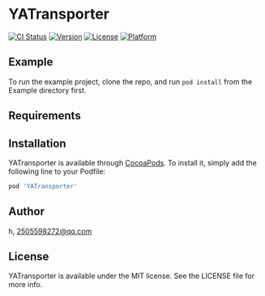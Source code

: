# YATransporter

[![CI Status](https://img.shields.io/travis/h/YATransporter.svg?style=flat)](https://travis-ci.org/h/YATransporter)
[![Version](https://img.shields.io/cocoapods/v/YATransporter.svg?style=flat)](https://cocoapods.org/pods/YATransporter)
[![License](https://img.shields.io/cocoapods/l/YATransporter.svg?style=flat)](https://cocoapods.org/pods/YATransporter)
[![Platform](https://img.shields.io/cocoapods/p/YATransporter.svg?style=flat)](https://cocoapods.org/pods/YATransporter)

## Example

To run the example project, clone the repo, and run `pod install` from the Example directory first.

## Requirements

## Installation

YATransporter is available through [CocoaPods](https://cocoapods.org). To install
it, simply add the following line to your Podfile:

```ruby
pod 'YATransporter'
```

## Author

h, 2505598272@qq.com

## License

YATransporter is available under the MIT license. See the LICENSE file for more info.
